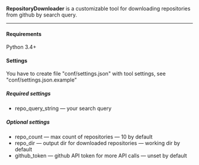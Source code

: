 **RepositoryDownloader** is a customizable tool for downloading repositories from github by search query.

<hr>

#### Requirements
Python 3.4+

#### Settings
You have to create file "conf/settings.json" with tool settings, see "conf/settings.json.example"

##### Required settings
* repo_query_string — your search query

##### Optional settings
* repo_count — max count of repositories — 10 by default
* repo_dir — output dir for downloaded repositories — working dir by default
* github_token — github API token for more API calls — unset by default
